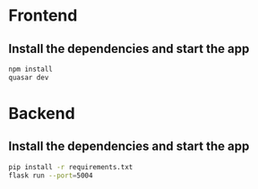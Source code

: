 # Frontend

## Install the dependencies and start the app
```bash
npm install
quasar dev
```

# Backend

## Install the dependencies and start the app
```bash
pip install -r requirements.txt
flask run --port=5004
```

